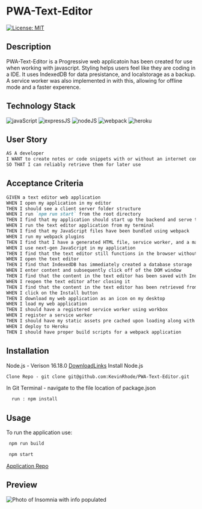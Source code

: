 # PWA-Text-Editor

[![License: MIT](https://img.shields.io/badge/License-MIT-yellow.svg)](https://choosealicense.com/licenses/mit/)
## Description
PWA-Text-Editor is a Progressive web applicatoin has been created for use when working with javascript. Styling helps users feel like they are coding in a IDE. It uses IndexedDB for data presistance, and localstorage as a backup. A service worker was also implemented in with this, allowing for offline mode and a faster experence.

  ## Technology Stack

  ![javaScript](https://img.shields.io/badge/-javascript-61DAFB?color=green&style=flat)
  ![expressJS](https://img.shields.io/badge/-express.js-61DAFB?color=red&style=flat)
  ![nodeJS](https://img.shields.io/badge/-node.js-61DAFB?color=teal&style=flat)
  ![webpack](https://img.shields.io/badge/-webpack-61DAFB?color=pink&style=flat)
  ![heroku](https://img.shields.io/badge/-heroku-61DAFB?color=purple&style=flat)

## User Story
```md
AS A developer
I WANT to create notes or code snippets with or without an internet connection
SO THAT I can reliably retrieve them for later use
```

## Acceptance Criteria 
```md
GIVEN a text editor web application  
WHEN I open my application in my editor  
THEN I should see a client server folder structure  
WHEN I run `npm run start` from the root directory  
THEN I find that my application should start up the backend and serve the client  
WHEN I run the text editor application from my terminal  
THEN I find that my JavaScript files have been bundled using webpack  
WHEN I run my webpack plugins  
THEN I find that I have a generated HTML file, service worker, and a manifest file  
WHEN I use next-gen JavaScript in my application  
THEN I find that the text editor still functions in the browser without errors  
WHEN I open the text editor  
THEN I find that IndexedDB has immediately created a database storage  
WHEN I enter content and subsequently click off of the DOM window  
THEN I find that the content in the text editor has been saved with IndexedDB  
WHEN I reopen the text editor after closing it  
THEN I find that the content in the text editor has been retrieved from our IndexedDB  
WHEN I click on the Install button  
THEN I download my web application as an icon on my desktop  
WHEN I load my web application  
THEN I should have a registered service worker using workbox  
WHEN I register a service worker  
THEN I should have my static assets pre cached upon loading along with subsequent pages and static assets  
WHEN I deploy to Heroku  
THEN I should have proper build scripts for a webpack application  
```


## Installation

Node.js - Verison 16.18.0
  [DownloadLinks](https://nodejs.org/download/release/v16.18.0/)
  Install Node.js
  ```md
Clone Repo - git clone git@github.com:KevinRhode/PWA-Text-Editor.git
  ```
In Git Terminal - navigate to the file location of package.json  
```md
  run : npm install
```
## Usage

To run the application use:

```md
 npm run build

 npm start
```

[Application Repo](https://github.com/KevinRhode/PWA-Text-Editor)

## Preview

![Photo of Insomnia with info populated](info-nosql.PNG)
